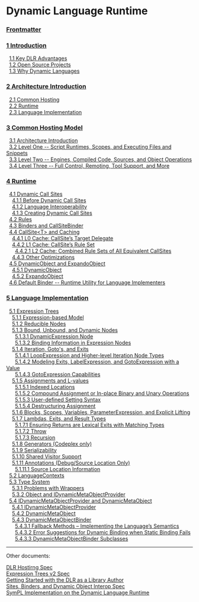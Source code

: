 # Dynamic Language Runtime

### [Frontmatter](frontmatter.md)  
### [1 Introduction](introduction.md)  
&nbsp;&nbsp;[1.1 Key DLR Advantages](introduction.md#key-dlr-advantages)  
&nbsp;&nbsp;[1.2 Open Source Projects](introduction.md#open-source-projects)  
&nbsp;&nbsp;[1.3 Why Dynamic Languages](introduction.md#why-dynamic-languages)  
### [2 Architecture Introduction](architecture-introduction.md)  
&nbsp;&nbsp;[2.1 Common Hosting](architecture-introduction.md#common-hosting)  
&nbsp;&nbsp;[2.2 Runtime](architecture-introduction.md#runtime)  
&nbsp;&nbsp;[2.3 Language Implementation](architecture-introduction.md#language-implementation)  
### [3 Common Hosting Model](common-hosting-model.md)  
&nbsp;&nbsp;[3.1 Architecture Introduction](common-hosting-model.md#architecture-introduction-1)  
&nbsp;&nbsp;[3.2 Level One -- Script Runtimes, Scopes, and Executing Files and Snippets](common-hosting-model.md#level-one----script-runtimes-scopes-and-executing-files-and-snippets)  
&nbsp;&nbsp;[3.3 Level Two -- Engines, Compiled Code, Sources, and Object Operations](common-hosting-model.md#level-two----engines-compiled-code-sources-and-object-operations)  
&nbsp;&nbsp;[3.4 Level Three -- Full Control, Remoting, Tool Support, and More](common-hosting-model.md#level-three----full-control-remoting-tool-support-and-more)  
### [4 Runtime](runtime-1.md)  
&nbsp;&nbsp;[4.1 Dynamic Call Sites](runtime-1.md#dynamic-call-sites)  
&nbsp;&nbsp;&nbsp;&nbsp;[4.1.1 Before Dynamic Call Sites](runtime-1.md#before-dynamic-call-sites)  
&nbsp;&nbsp;&nbsp;&nbsp;[4.1.2 Language Interoperability](runtime-1.md#language-interoperability)  
&nbsp;&nbsp;&nbsp;&nbsp;[4.1.3 Creating Dynamic Call Sites](runtime-1.md#creating-dynamic-call-sites)  
&nbsp;&nbsp;[4.2 Rules](runtime-1.md#rules)  
&nbsp;&nbsp;[4.3 Binders and CallSiteBinder](runtime-1.md#binders-and-callsitebinder)  
&nbsp;&nbsp;[4.4 CallSite&lt;T&gt; and Caching](runtime-1.md#callsitet-and-caching)  
&nbsp;&nbsp;&nbsp;&nbsp;[4.4.1 L0 Cache: CallSite’s Target Delegate](runtime-1.md#l0-cache-callsites-target-delegate)  
&nbsp;&nbsp;&nbsp;&nbsp;[4.4.2 L1 Cache: CallSite’s Rule Set](runtime-1.md#l1-cache-callsites-rule-set)  
&nbsp;&nbsp;&nbsp;&nbsp;&nbsp;&nbsp;[4.4.2.1 L2 Cache: Combined Rule Sets of All Equivalent CallSites](runtime-1.md#l2-cache-combined-rule-sets-of-all-equivalent-callsites)  
&nbsp;&nbsp;&nbsp;&nbsp;[4.4.3 Other Optimizations](runtime-1.md#other-optimizations)  
&nbsp;&nbsp;[4.5 DynamicObject and ExpandoObject](runtime-1.md#dynamicobject-and-expandoobject)  
&nbsp;&nbsp;&nbsp;&nbsp;[4.5.1 DynamicObject](runtime-1.md#dynamicobject)  
&nbsp;&nbsp;&nbsp;&nbsp;[4.5.2 ExpandoObject](runtime-1.md#expandoobject)  
&nbsp;&nbsp;[4.6 Default Binder -- Runtime Utility for Language Implementers](runtime-1.md#default-binder----runtime-utility-for-language-implementers)  
### [5 Language Implementation](language-implementation-1.md)  
&nbsp;&nbsp;[5.1 Expression Trees](language-implementation-1.md#expression-trees)  
&nbsp;&nbsp;&nbsp;&nbsp;[5.1.1 Expression-based Model](language-implementation-1.md#expression-based-model)  
&nbsp;&nbsp;&nbsp;&nbsp;[5.1.2 Reducible Nodes](language-implementation-1.md#reducible-nodes)  
&nbsp;&nbsp;&nbsp;&nbsp;[5.1.3 Bound, Unbound, and Dynamic Nodes](language-implementation-1.md#bound-unbound-and-dynamic-nodes)  
&nbsp;&nbsp;&nbsp;&nbsp;&nbsp;&nbsp;[5.1.3.1 DynamicExpression Node](language-implementation-1.md#dynamicexpression-node)  
&nbsp;&nbsp;&nbsp;&nbsp;&nbsp;&nbsp;[5.1.3.2 Binding Information in Expression Nodes](language-implementation-1.md#binding-information-in-expression-nodes)  
&nbsp;&nbsp;&nbsp;&nbsp;[5.1.4 Iteration, Goto's, and Exits](language-implementation-1.md#iteration-gotos-and-exits)  
&nbsp;&nbsp;&nbsp;&nbsp;&nbsp;&nbsp;[5.1.4.1 LoopExpression and Higher-level Iteration Node Types](language-implementation-1.md#loopexpression-and-higher-level-iteration-node-types)  
&nbsp;&nbsp;&nbsp;&nbsp;&nbsp;&nbsp;[5.1.4.2 Modeling Exits, LabelExpression, and GotoExpression with a Value](language-implementation-1.md#modeling-exits-labelexpression-and-gotoexpression-with-a-value)  
&nbsp;&nbsp;&nbsp;&nbsp;&nbsp;&nbsp;[5.1.4.3 GotoExpression Capabilities](language-implementation-1.md#gotoexpression-capabilities)  
&nbsp;&nbsp;&nbsp;&nbsp;[5.1.5 Assignments and L-values](language-implementation-1.md#assignments-and-l-values)  
&nbsp;&nbsp;&nbsp;&nbsp;&nbsp;&nbsp;[5.1.5.1 Indexed Locations](language-implementation-1.md#indexed-locations)  
&nbsp;&nbsp;&nbsp;&nbsp;&nbsp;&nbsp;[5.1.5.2 Compound Assignment or In-place Binary and Unary Operations](language-implementation-1.md#compound-assignment-or-in-place-binary-and-unary-operations)  
&nbsp;&nbsp;&nbsp;&nbsp;&nbsp;&nbsp;[5.1.5.3 User-defined Setting Syntax](language-implementation-1.md#user-defined-setting-syntax)  
&nbsp;&nbsp;&nbsp;&nbsp;&nbsp;&nbsp;[5.1.5.4 Destructuring Assignment](language-implementation-1.md#destructuring-assignment)  
&nbsp;&nbsp;&nbsp;&nbsp;[5.1.6 Blocks, Scopes, Variables, ParameterExpression, and Explicit Lifting](language-implementation-1.md#blocks-scopes-variables-parameterexpression-and-explicit-lifting)  
&nbsp;&nbsp;&nbsp;&nbsp;[5.1.7 Lambdas, Exits, and Result Types](language-implementation-1.md#lambdas-exits-and-result-types)  
&nbsp;&nbsp;&nbsp;&nbsp;&nbsp;&nbsp;[5.1.7.1 Ensuring Returns are Lexical Exits with Matching Types](language-implementation-1.md#ensuring-returns-are-lexical-exits-with-matching-types)  
&nbsp;&nbsp;&nbsp;&nbsp;&nbsp;&nbsp;[5.1.7.2 Throw](language-implementation-1.md#throw)  
&nbsp;&nbsp;&nbsp;&nbsp;&nbsp;&nbsp;[5.1.7.3 Recursion](language-implementation-1.md#recursion)  
&nbsp;&nbsp;&nbsp;&nbsp;[5.1.8 Generators (Codeplex only)](language-implementation-1.md#generators-codeplex-only)  
&nbsp;&nbsp;&nbsp;&nbsp;[5.1.9 Serializability](language-implementation-1.md#serializability)  
&nbsp;&nbsp;&nbsp;&nbsp;[5.1.10 Shared Visitor Support](language-implementation-1.md#shared-visitor-support)  
&nbsp;&nbsp;&nbsp;&nbsp;[5.1.11 Annotations (Debug/Source Location Only)](language-implementation-1.md#annotations-debugsource-location-only)  
&nbsp;&nbsp;&nbsp;&nbsp;&nbsp;&nbsp;[5.1.11.1 Source Location Information](language-implementation-1.md#source-location-information)  
&nbsp;&nbsp;[5.2 LanguageContexts](language-implementation-1.md#languagecontexts)  
&nbsp;&nbsp;[5.3 Type System](language-implementation-1.md#type-system)  
&nbsp;&nbsp;&nbsp;&nbsp;[5.3.1 Problems with Wrappers](language-implementation-1.md#problems-with-wrappers)  
&nbsp;&nbsp;&nbsp;&nbsp;[5.3.2 Object and IDynamicMetaObjectProvider](language-implementation-1.md#object-and-idynamicmetaobjectprovider)  
&nbsp;&nbsp;[5.4 IDynamicMetaObjectProvider and DynamicMetaObject](language-implementation-1.md#idynamicmetaobjectprovider-and-dynamicmetaobject)  
&nbsp;&nbsp;&nbsp;&nbsp;[5.4.1 IDynamicMetaObjectProvider](language-implementation-1.md#idynamicmetaobjectprovider)  
&nbsp;&nbsp;&nbsp;&nbsp;[5.4.2 DynamicMetaObject](language-implementation-1.md#dynamicmetaobject)  
&nbsp;&nbsp;&nbsp;&nbsp;[5.4.3 DynamicMetaObjectBinder](language-implementation-1.md#dynamicmetaobjectbinder)  
&nbsp;&nbsp;&nbsp;&nbsp;&nbsp;&nbsp;[5.4.3.1 Fallback Methods – Implementing the Language’s Semantics](language-implementation-1.md#fallback-methods-implementing-the-languages-semantics)  
&nbsp;&nbsp;&nbsp;&nbsp;&nbsp;&nbsp;[5.4.3.2 Error Suggestions for Dynamic Binding when Static Binding Fails](language-implementation-1.md#error-suggestions-for-dynamic-binding-when-static-binding-fails)  
&nbsp;&nbsp;&nbsp;&nbsp;&nbsp;&nbsp;[5.4.3.3 DynamicMetaObjectBinder Subclasses](language-implementation-1.md#dynamicmetaobjectbinder-subclasses)

------------------------------------------------------------------------

Other documents:

[DLR Hostirng Spec](../dlr-spec-hosting "DLR Hostirng Spec")  
[Expression Trees v2 Spec](../expr-tree-spec "Expression Trees v2 Spec")  
[Getting Started with the DLR as a Library Author](../library-authors-introduction "Getting Started with the DLR as a Library Author")  
[Sites, Binders, and Dynamic Object Interop Spec](../sites-binders-dynobj-interop "Sites, Binders, and Dynamic Object Interop Spec")  
[SymPL Implementation on the Dynamic Language Runtime](../sympl "SymPL Implementation on the Dynamic Language Runtime")  
